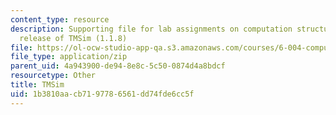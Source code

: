 ```yaml
---
content_type: resource
description: Supporting file for lab assignments on computation structures. Latest
  release of TMSim (1.1.8)
file: https://ol-ocw-studio-app-qa.s3.amazonaws.com/courses/6-004-computation-structures-spring-2009/1b3810aacb7197786561dd74fde6cc5f_tmsim.jar
file_type: application/zip
parent_uid: 4a943900-de94-8e8c-5c50-0874d4a8bdcf
resourcetype: Other
title: TMSim
uid: 1b3810aa-cb71-9778-6561-dd74fde6cc5f
---
```

